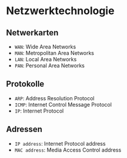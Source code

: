 # Netzwerktechnologie

## Netwerkarten 

- `WAN`: Wide Area Networks
- `MAN`: Metropolitan Area Networks
- `LAN`: Local Area Networks
- `PAN`: Personal Area Networks

## Protokolle

- `ARP`: Address Resolution Protocol
- `ICMP`: Internet Control Message Protocol
- `IP`: Internet Protocol

## Adressen

- `IP address`: Internet Protocol address
- `MAC address`: Media Access Control address